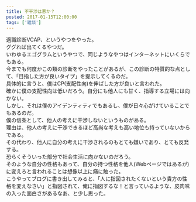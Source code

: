 ```yaml
---
title: 不干渉は悪か？
posted: 2017-01-15T12:00:00
tags: ['雑談']
---
```


適職診断VCAP、というやつをやった。  
ググれば出てくるやつだ。  
いわゆるエゴグラムというやつで、同じようなやつはインターネットにいくらでもある。  
今までも何度かこの類の診断をやったことがあるが、この診断の特質的な点として、「目指した方が良いタイプ」を提示してくるのだ。  
具体的に言うと、僕はCP(支配性向)を伸ばした方が良いと言われた。  
確かに僕の支配性向は低いだろう。自分にも他人にも甘く、指導する立場には向かない。  
しかし、それは僕のアイデンティティでもあるし、僕が日々心がけていることでもあるのだ。  
僕の信条として、他人の考えに干渉しないというものがある。  
理由は、他人の考えに干渉できるほど高尚な考えも高い地位も持っていないからである。  
その代わり、他人に自分の考えに干渉されるのもとても嫌いであり、とても反発する。  
恐らくそういった部分で社会生活に向かないのだろう。  
そのような自分の性格もあって、自分の持つ性格を他人(Webページではあるが)に変えろと言われることは想像以上に癪に触った。  
こうやってブログに書き出してみると、「人に指図されたくないという貴方の性格を変えなさい」と指図されて、俺に指図するな！と言っているような、皮肉味の入った面白さがあるなあ、と少し思った。

